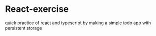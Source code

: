 # React-exercise

quick practice of react and typescript by making a simple todo app with persistent storage
